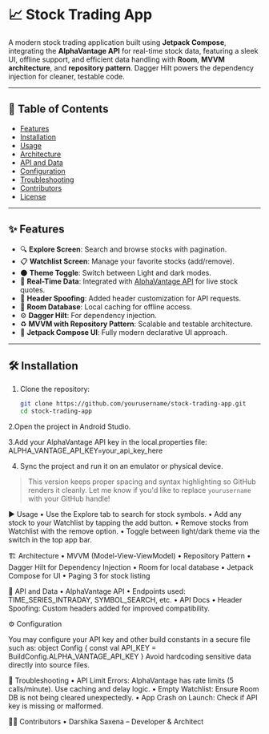 # 📈 Stock Trading App

A modern stock trading application built using **Jetpack Compose**, integrating the **AlphaVantage API** for real-time stock data, featuring a sleek UI, offline support, and efficient data handling with **Room**, **MVVM architecture**, and **repository pattern**. Dagger Hilt powers the dependency injection for cleaner, testable code.

---

## 📑 Table of Contents

- [Features](#-features)
- [Installation](#-installation)
- [Usage](#-usage)
- [Architecture](#-architecture)
- [API and Data](#-api-and-data)
- [Configuration](#-configuration)
- [Troubleshooting](#-troubleshooting)
- [Contributors](#-contributors)
- [License](#-license)

---

## ✨ Features

- 🔍 **Explore Screen**: Search and browse stocks with pagination.
- 📋 **Watchlist Screen**: Manage your favorite stocks (add/remove).
- 🌑 **Theme Toggle**: Switch between Light and dark modes.
- 🚀 **Real-Time Data**: Integrated with [AlphaVantage API](https://www.alphavantage.co/) for live stock quotes.
- 🔐 **Header Spoofing**: Added header customization for API requests.
- 💾 **Room Database**: Local caching for offline access.
- ⚙️ **Dagger Hilt**: For dependency injection.
- ♻️ **MVVM with Repository Pattern**: Scalable and testable architecture.
- 📱 **Jetpack Compose UI**: Fully modern declarative UI approach.


---

## 🛠 Installation

1. Clone the repository:

   ```bash
   git clone https://github.com/yourusername/stock-trading-app.git
   cd stock-trading-app

2.Open the project in Android Studio.

3.Add your AlphaVantage API key in the local.properties file:
ALPHA_VANTAGE_API_KEY=your_api_key_here

4.	Sync the project and run it on an emulator or physical device.
> This version keeps proper spacing and syntax highlighting so GitHub renders it cleanly. Let me know if you'd like to replace `yourusername` with your GitHub handle!

▶️ Usage
	•	Use the Explore tab to search for stock symbols.
	•	Add any stock to your Watchlist by tapping the add button.
	•	Remove stocks from Watchlist with the remove option.
	•	Toggle between light/dark theme via the switch in the top app bar.

🏗 Architecture
	•	MVVM (Model-View-ViewModel)
	•	Repository Pattern
	•	Dagger Hilt for Dependency Injection
	•	Room for local database
	•	Jetpack Compose for UI
	•	Paging 3 for stock listing

📡 API and Data
	•	AlphaVantage API
	•	Endpoints used: TIME_SERIES_INTRADAY, SYMBOL_SEARCH, etc.
	•	API Docs
	•	Header Spoofing: Custom headers added for improved compatibility.

⚙️ Configuration

You may configure your API key and other build constants in a secure file such as:
object Config {
    const val API_KEY = BuildConfig.ALPHA_VANTAGE_API_KEY
}
Avoid hardcoding sensitive data directly into source files.

🐞 Troubleshooting
	•	API Limit Errors: AlphaVantage has rate limits (5 calls/minute). Use caching and delay logic.
	•	Empty Watchlist: Ensure Room DB is not being cleared unexpectedly.
	•	App Crash on Launch: Check if API key is missing or malformed.

👨‍💻 Contributors
	•	Darshika Saxena – Developer & Architect


